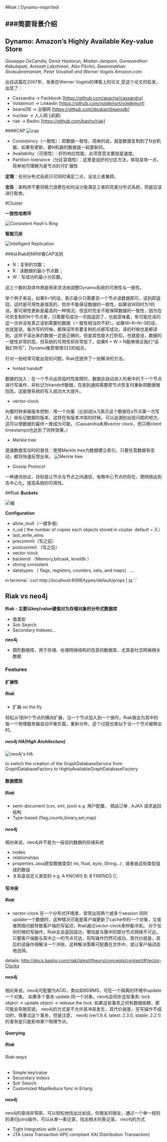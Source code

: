 #Riak ( Dynamo-inspirited

###简要背景介绍
---

Dynamo: Amazon’s Highly Available Key-value Store
-----
<i>
Giuseppe DeCandia, Deniz Hastorun, Madan Jampani, Gunavardhan Kakulapati, Avinash Lakshman, Alex Pilchin, Swaminathan Sivasubramanian, Peter Vosshall and Werner Vogels 
Amazon.com
</i>

出自这篇在2007年，发表在Werner Vogels的博客上的论文,受这个论文的启发，
出现了：
* Cassandra  -> Fackbook [https://github.com/apache/cassandra]
* Voldemort  -> Linkedin  [https://github.com/voldemort/voldemort]
* beansDB     -> 豆瓣网     [https://github.com/douban/beansdb]
* nuclear       -> 人人网 [闭源]
* riak             -> Basho      [https://github.com/basho/riak]

####CAP
![cap](http://cdn.infoqstatic.com/statics_s2_20150424-0221/resource/articles/nosql-dynamo/zh/resources/nosql_1.jpg)

* Consistency（一致性）：即数据一致性，简单的说，就是数据复制到了N台机器，如果有更新，要N机器的数据是一起更新的。
* Availability（可用性）：好的响应性能，此项意思主要就是速度。
* Partition tolerance（分区容错性）：这里是说好的分区方法，体现具体一点，简单地可理解为是节点的可扩展性

<b>定理</b>：任何分布式系统只可同时满足二点，没法三者兼顾。

<b>忠告</b>：架构师不要将精力浪费在如何设计能满足三者的完美分布式系统，而是应该进行取舍。



#Cluster

<b>一致性哈希环</b>

![Consistent Hash's Ring](http://paperplanes-assets.s3.amazonaws.com/consistent-hashing.png)

<b>智能冗余</b>

![Intelligent Replication](http://docs.basho.com/shared/2.1.0/images/riak-data-distribution.png)

###从Riak的NRW看CAP法则

* N：复制的次数；
* R：读数据的最小节点数；
* W：写成功的最小分区数。

这三个数的具体作用是用来灵活地调整Dynamo系统的可用性与一致性。

举个例子来说，如果R=1的话，表示最少只需要去一个节点读数据即可，读到即返回，这时是可用性是很高的，但并不能保证数据的一致性，如果说W同时为1的 话，那可用性更新是最高的一种情况，但这时完全不能保障数据的一致性，因为在可供复制的N个节点里，只需要写成功一次就返回了，也就意味着，有可能在读的这一次并没有真正读到需要的数据（一致性相当的不好）。如果W=R=N=3的话，也就是说，每次写的时候，都保证所有要复制的点都写成功，读的时候也是都读到，这样子读出来的数据一定是正确的，但是其性能大打折扣，也就是说，数据的一致性非常的高，但系统的可用性却非常低了。如果R + W > N能够保证我们“读我们所写”，Dynamo推荐使用322的组合。

针对一些经常可能出现的问题，Riak还提供了一些解决的方法。

* hinted handoff

数据的加入：在一个节点出现临时性故障时，数据会自动进入列表中的下一个节点进行写操作，并标记为handoff数据，在收到通知需要原节点恢复时重新把数据推回去。这能使系统的写入成功大大提升。

* vector-clock

向量时钟来做版本控制：用一个向量（比如说[a,1]表示这个数据在a节点第一次写入）来标记数据的版本，这样在有版本冲突的时候，可以追溯到出现问题的地方。这可以使数据的最终一致成为可能。（Cassandra未用vector clock，而只用client timestamps也达到了同样效果。）

* Merkle tree

提速数据变动时的查找：使用Merkle tree为数据建立索引，只要任意数据有变动，都将快速反馈出来。
![Merkle tree](http://upload.wikimedia.org/wikipedia/commons/thumb/9/95/Hash_Tree.svg/1280px-Hash_Tree.svg.png)

* Gossip Protocol

一种通讯协议，目标是让节点与节点之间通信，省略中心节点的存在，使网络达到去中心化。提高系统的可用性。


##Riak
<b>Buckets</b>

![桶](http://www.carefundraisingsupplies.co.uk/images/categories/buckets.jpg)

<b>Configuration</b>

* allow_mult（一键多值）
* n_val ( the number of copies each objects stored in cluster. default = 3.）
* last_write_wins
* precommit（写之前）
* postcommit （写之后）
* vector clock
* backend （Memory,bitcask, leveldb ）
* strong consistent
* datatypes （ flags, registers, counters, sets, and maps）
....

 in terminal :
curl http://localhost:8098/types/default/props | jq '.'


## Riak vs neo4j

<b>Riak - 主要以key/value键值对为存储对象的分布式数据库</b>

* 值类型
* Solr Search
* Secondary Indexes...

<b>neo4j</b>

* 图形数据库，用于存储、处理网络结构的信息的数据库，尤其是社交网络相关数据


### Features
#### 扩展性
##### Riak

* 扩展  on the fly

轻松从1到N个节点的横向扩展，当一个节点加入到一个族时，Riak族会为其中的每一个物理服务器自动平衡负载，重新分布，这个过程也类似于当一个节点被移出时。

#####  neo4j HA(High Architecture)

![neo4j's HA](http://neo4j.com/docs/milestone/images/ha-architecture.svg)

to switch the creation of the GraphDatabaseService from GraphDatabaseFactory to HighlyAvailableGraphDatabaseFactory

#### 数据模型
##### Riak

* semi-document (csv, xml, json) 
e.g. 用户配置， 商品订单 , AJAX 请求返回结构
* Type-based (flag,counts,binary,set,map)

##### neo4j
相对来说，neo4j并不是为一般目的数据的存储系统
* nodes
* relationships
* properties
 Java原型数据类型( int, float, byte, String...) , 或者由这些类型组成的数组
* 关系是自定义类型的 e.g. A KNOWS B; B FRIENDS C;

#### 写冲突
##### Riak
* vector-clock
在一个分布式环境里，常常出现两个或多个session 同时update一个数据时，这种情况可能是客户端更新了cache中的一个对象，又或者网络问题导致客户端的写延迟，Riak通过vector-clock来仲裁冲突。
对于任何时候的写操作，Riak总会返回成功，哪怕是与簇中的部分节点网络不可达，只要客户端能与其中之一的节点可达，则写操作仍然可成功，其代价就是，其后的读操作得解决一个冲突，这种解决策略可配置在文件中，或让客户端动态地选择。

details: http://docs.basho.com/riak/latest/theory/concepts/context/#Vector-Clocks

##### neo4j
相对来说，neo4j可配置为ACID，类似如RDBMS，可在一个隔离的环境中update一个对象。
如果多个事务 update 同一个对象，neo4j会同步这些事务:
lock object -> update object -> release the lock.
如果这些事务之间有数据依赖，那可能会导致死锁。
neo4j的方式是不允许其冲突发生，其代价就是，在写操作不成功时，得重试这个事务，但是注意，
neo4j (ver1.9.4, latest: 2.3.0, stable: 2.2.1) 的事务是只能影响某个物理节点。


#### Querying
##### Riak
###### Riak-ways
* Simple key/value
* Secondary Indexs
* Solr Search
* Customized MapReduce func in Erlang

##### neo4j
neo4j的查询非常屌，可以轻松地找出比如说，你朋友的朋友，通过一个单一规则的递归joins操作，可以从单一条记录，找出相关的条记录。
neo4j的方式
* Tight Integration with Lucene
* JTA (Java Transaction API) compliant XA( Distribution Transaction)
